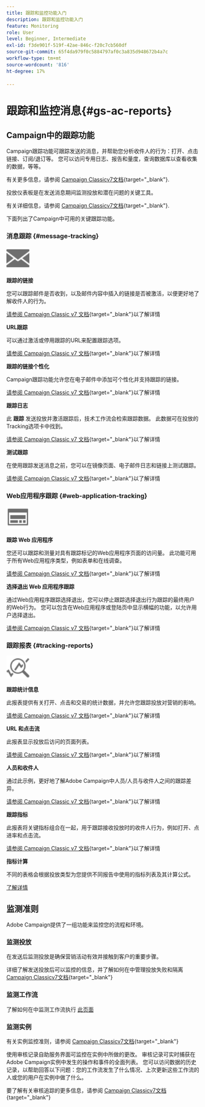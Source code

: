 ```yaml
---
title: 跟踪和监控功能入门
description: 跟踪和监控功能入门
feature: Monitoring
role: User
level: Beginner, Intermediate
exl-id: f3de901f-519f-42ae-846c-f20c7cb560df
source-git-commit: 65f4da979f0c5884797af0c3a835d948672b4a7c
workflow-type: tm+mt
source-wordcount: '816'
ht-degree: 17%

---
```


# 跟踪和监控消息{#gs-ac-reports}

## Campaign中的跟踪功能

Campaign跟踪功能可跟踪发送的消息，并帮助您分析收件人的行为：打开、点击链接、订阅/退订等。 您可以访问专用日志、报告和量度，查询数据库以查看收集的数据，等等。

有关更多信息，请参阅 [Campaign Classicv7文档](https://experienceleague.adobe.com/docs/campaign-classic/using/getting-started/profile-management/editing-a-profile.html#tracking-tab){target="_blank"}.

投放仪表板是在发送消息期间监测投放和潜在问题的关键工具。

有关详细信息，请参阅 [Campaign Classicv7文档](https://experienceleague.adobe.com/docs/campaign-classic/using/sending-messages/monitoring-deliveries/delivery-dashboard.html#sending-messages){target="_blank"}.

下面列出了Campaign中可用的关键跟踪功能。

### 消息跟踪 {#message-tracking}

<img src="assets/do-not-localize/icon-message-tracking.svg" width="60px">

**跟踪的链接**

您可以跟踪邮件是否收到，以及邮件内容中插入的链接是否被激活，以便更好地了解收件人的行为。

[请参阅 Campaign Classic v7 文档](https://experienceleague.adobe.com/docs/campaign-classic/using/sending-messages/tracking-messages/how-to-configure-tracked-links.html#sending-messages){target="_blank"}以了解详情

**URL跟踪**

可以通过激活或停用跟踪的URL来配置跟踪选项。

[请参阅 Campaign Classic v7 文档](https://experienceleague.adobe.com/docs/campaign-classic/using/sending-messages/tracking-messages/personalizing-url-tracking.html#sending-messages){target="_blank"}以了解详情


**跟踪的链接个性化**

Campaign跟踪功能允许您在电子邮件中添加可个性化并支持跟踪的链接。

[请参阅 Campaign Classic v7 文档](https://experienceleague.adobe.com/docs/campaign-classic/using/sending-messages/tracking-messages/tracking-personalized-links/tracking-personalized-links.html#sending-messages){target="_blank"}以了解详情

**跟踪日志**

此 **跟踪** 发送投放并激活跟踪后，技术工作流会检索跟踪数据。 此数据可在投放的Tracking选项卡中找到。

[请参阅 Campaign Classic v7 文档](https://experienceleague.adobe.com/docs/campaign-classic/using/sending-messages/tracking-messages/accessing-the-tracking-logs.html#sending-messages){target="_blank"}以了解详情

**测试跟踪**

在使用跟踪发送消息之前，您可以在镜像页面、电子邮件日志和链接上测试跟踪。

[请参阅 Campaign Classic v7 文档](https://experienceleague.adobe.com/docs/campaign-classic/using/sending-messages/tracking-messages/testing-tracking.html#sending-messages){target="_blank"}以了解详情

### Web应用程序跟踪 {#web-application-tracking}

<img src="assets/do-not-localize/icon-web-app.svg" width="60px">

**跟踪 Web 应用程序**

您还可以跟踪和测量对具有跟踪标记的Web应用程序页面的访问量。 此功能可用于所有Web应用程序类型，例如表单和在线调查。

[请参阅 Campaign Classic v7 文档](https://experienceleague.adobe.com/docs/campaign-classic/using/designing-content/web-applications/tracking-a-web-application.html#designing-content){target="_blank"}以了解详情

**选择退出 Web 应用程序跟踪**

通过Web应用程序跟踪选择退出，您可以停止跟踪选择退出行为跟踪的最终用户的Web行为。 您可以包含在Web应用程序或登陆页中显示横幅的功能，以允许用户选择退出。

[请参阅 Campaign Classic v7 文档](https://experienceleague.adobe.com/docs/campaign-classic/using/designing-content/web-applications/web-application-tracking-opt-out.html#designing-content){target="_blank"}以了解详情

### 跟踪报表 {#tracking-reports}

<img src="assets/do-not-localize/icon_monitor.svg" width="60px">

**跟踪统计信息**

此报表提供有关打开、点击和交易的统计数据，并允许您跟踪投放对营销的影响。

[请参阅 Campaign Classic v7 文档](https://experienceleague.adobe.com/docs/campaign-classic/using/sending-messages/tracking-messages/about-message-tracking.html#tracking-reports){target="_blank"}以了解详情

**URL 和点击流**

此报表显示投放后访问的页面列表。

[请参阅 Campaign Classic v7 文档](https://experienceleague.adobe.com/docs/campaign-classic/using/reporting/reports-on-deliveries/delivery-reports.html#urls-and-click-streams){target="_blank"}以了解详情

**人员和收件人**

通过此示例，更好地了解Adobe Campaign中人员/人员与收件人之间的跟踪差异。

[请参阅 Campaign Classic v7 文档](https://experienceleague.adobe.com/docs/campaign-classic/using/reporting/reports-on-deliveries/person-people-recipients.html#reporting){target="_blank"}以了解详情

**跟踪指标**

此报表将关键指标组合在一起，用于跟踪接收投放时的收件人行为，例如打开、点进率和点击流。

[请参阅 Campaign Classic v7 文档](https://experienceleague.adobe.com/docs/campaign-classic/using/reporting/reports-on-deliveries/delivery-reports.html#reporting){target="_blank"}以了解详情

**指标计算**

不同的表格会根据投放类型为您提供不同报告中使用的指标列表及其计算公式。

[了解详情](../reporting/metrics-calculation.md)

## 监测准则

Adobe Campaign提供了一组功能来监控您的流程和环境。

### 监测投放

在发送后监测投放是确保营销活动有效并接触到客户的重要步骤。

详细了解发送投放后可以监控的信息，并了解如何在中管理投放失败和隔离 [Campaign Classicv7文档](https://experienceleague.adobe.com/docs/campaign-classic/using/sending-messages/monitoring-deliveries/about-delivery-monitoring.html?lang=zh-Hans#sending-messages){target="_blank"}

### 监测工作流

了解如何在中监测工作流执行 [此页面](https://experienceleague.adobe.com/docs/campaign/automation/workflows/monitoring-workflows/monitor-workflow-execution.html)

### 监测实例

有关实例监控准则，请参阅 [Campaign Classicv7文档](https://experienceleague.adobe.com/docs/campaign-classic/using/monitoring-campaign-classic/introduction/monitoring-guidelines.html#monitoring-campaign-classic){target="_blank"}

使用审核记录自助服务界面可监控在实例中所做的更改。 审核记录可实时捕获在Adobe Campaign实例中发生的操作和事件的全面列表。 您可以访问数据的历史记录，以帮助回答以下问题：您的工作流发生了什么情况、上次更新这些工作流的人或您的用户在实例中做了什么。

要了解有关审核追踪的更多信息，请参阅  [Campaign Classicv7文档](https://experienceleague.adobe.com/docs/campaign-classic/using/monitoring-campaign-classic/production-procedures/audit-trail.html#accessing-audit-trail){target="_blank"}
